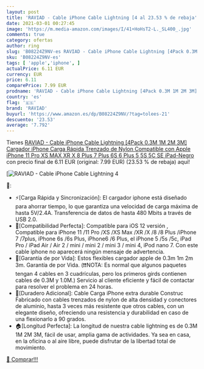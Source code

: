 ```yaml
---
layout: post
title: 'RAVIAD - Cable iPhone Cable Lightning [4 al 23.53 % de rebaja'
date: 2021-03-01 00:27:45
image: 'https://m.media-amazon.com/images/I/41+HoHsT2-L._SL400_.jpg'
comments: true
category: ofertas
author: ring
slug: 'B08224Z9NV-es RAVIAD - Cable iPhone Cable Lightning [4Pack 0.3M 1M 2M...'
sku: 'B08224Z9NV-es'
tags: [ 'apple','iphone', ]
actualPrice: 6.11 EUR
currency: EUR
price: 6.11
comparePrice: 7.99 EUR
prodname: 'RAVIAD - Cable iPhone Cable Lightning [4Pack 0.3M 1M 2M 3M] Cargador iPhone Carga Rápida Trenzado de Nylon Compatible con Apple iPhone 11 Pro XS MAX XR X 8 Plus 7 Plus 6S 6 Plus 5 5S 5C SE  iPad-Negro'
country: 'es'
flag: '🇪🇸'
brand: 'RAVIAD'
buyurl: 'https://www.amazon.es/dp/B08224Z9NV/?tag=tolees-21'
descuento: '23.53'
average: '7.792'
---
```


Tienes [RAVIAD - Cable iPhone Cable Lightning [4Pack 0.3M 1M 2M 3M] Cargador iPhone Carga Rápida Trenzado de Nylon Compatible con Apple iPhone 11 Pro XS MAX XR X 8 Plus 7 Plus 6S 6 Plus 5 5S 5C SE  iPad-Negro](https://www.amazon.es/dp/B08224Z9NV/?tag=tolees-21) con precio final de  6.11 EUR (original: 7.99 EUR) (23.53 %  de rebaja) aqui!

[![RAVIAD - Cable iPhone Cable Lightning [4](https://m.media-amazon.com/images/I/41+HoHsT2-L._SL400_.jpg)](https://www.amazon.es/dp/B08224Z9NV/?tag=tolees-21)

🔎:

- ⚡[Carga Rápida y Sincronización]: El cargador iphone está diseñado para ahorrar tiempo, lo que garantiza una velocidad de carga máxima de hasta 5V/2.4A. Transferencia de datos de hasta 480 Mbits a través de USB 2.0.
- 📱[Compatibilidad Perfecta]: Compatible para iOS 12 versión , Compatible para iPhone 11 /11 Pro /XS /XS Max /XR /X /8 /8 Plus /iPhone 7 /7plus, iPhone 6s /6s Plus, iPhone6 /6 Plus, el iPhone 5 /5s /5c, iPad Pro / iPad Air / Air 2 / mini / mini 2 / mini 3 / mini 4, iPod nano 7. Con este cable iphone no aparecerá ningún mensaje de advertencia.
- 🎁[Garantía de por Vida]: Estos flexibles cargador apple de 0.3m 1m 2m 3m. Garantía de por Vida. (❗❗NOTA: Es normal que algunos paquetes tengan 4 cables en 3 cuadrículas, pero los primeros girds contienen cables de 0.3M y 1.0M.) Servicio al cliente eficiente y fácil de contactar para resolver el problema en 24 horas.
- 🎄[Duradero Adicional]: Cable Carga iPhone extra durable Construc Fabricado con cables trenzados de nylon de alta densidad y conectores de aluminio, hasta 3 veces más resistente que otros cables, con un elegante diseño, ofreciendo una resistencia y durabilidad en caso de una flexionarlo a 90 grados.
- 🏠[Longitud Perfecta]: La longitud de nuestra cable lightning es de 0.3M 1M 2M 3M, fácil de usar, amplia gama de actividades. Ya sea en casa, en la oficina o al aire libre, puede disfrutar de la libertad total de movimiento.

[🛒 Comprar!!!](https://www.amazon.es/dp/B08224Z9NV/?tag=tolees-21)
